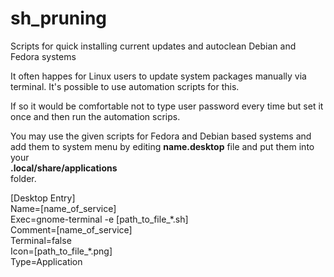 # sh_pruning
Scripts for quick installing current updates and autoclean Debian and Fedora systems

It often happes for Linux users to update system packages manually via terminal. It's possible to use automation scripts for this.

If so it would be comfortable not to type user password every time but set it once and then run the automation scrips.

You may use the given scripts for Fedora and Debian based systems and add them to system menu by editing **name.desktop** file and put them into your<br />**.local/share/applications**<br />folder.

<p>[Desktop Entry]<br />
Name=[name_of_service]<br />
Exec=gnome-terminal -e [path_to_file_*.sh]<br />
Comment=[name_of_service]<br />
Terminal=false<br />
Icon=[path_to_file_*.png]<br />
Type=Application</p>
